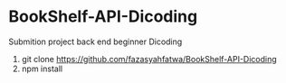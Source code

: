 # BookShelf-API-Dicoding
Submition project back end beginner Dicoding

1. git clone https://github.com/fazasyahfatwa/BookShelf-API-Dicoding
2. npm install
